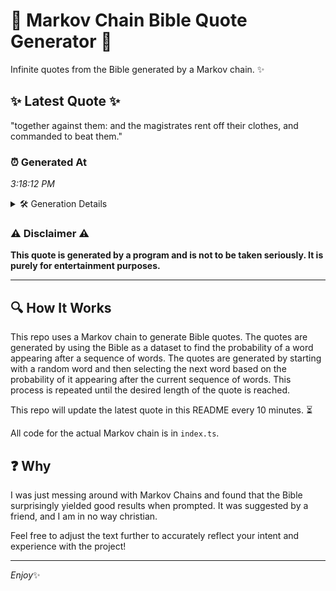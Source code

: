 # 📖 Markov Chain Bible Quote Generator 📖

Infinite quotes from the Bible generated by a Markov chain. ✨

## ✨ Latest Quote ✨
"together against them: and the magistrates rent off their clothes, and commanded to beat them."

### ⏰ Generated At
*3:18:12 PM*

<details>
    <summary>🛠️ Generation Details</summary>
    <p>
        <strong>🌱 Seed:</strong> together<br>
        <strong>🔄 Iterations:</strong> 14<br>
        <strong>📜 Context History:</strong><br>[ together ]: against<br>[ together, against ]: them:<br>[ together, against, them: ]: and<br>[ together, against, them:, and ]: the<br>[ together, against, them:, and, the ]: magistrates<br>[ together, against, them:, and, the, magistrates ]: rent<br>[ against, them:, and, the, magistrates, rent ]: off<br>[ them:, and, the, magistrates, rent, off ]: their<br>[ and, the, magistrates, rent, off, their ]: clothes,<br>[ the, magistrates, rent, off, their, clothes, ]: and<br>[ magistrates, rent, off, their, clothes,, and ]: commanded<br>[ rent, off, their, clothes,, and, commanded ]: to<br>[ off, their, clothes,, and, commanded, to ]: beat<br>[ their, clothes,, and, commanded, to, beat ]: them.<br>
    </p>
</details>

### ⚠️ Disclaimer ⚠️
**This quote is generated by a program and is not to be taken seriously. It is purely for entertainment purposes.**

---

## 🔍 How It Works

This repo uses a Markov chain to generate Bible quotes. The quotes are generated by using the Bible as a dataset to find the probability of a word appearing after a sequence of words. The quotes are generated by starting with a random word and then selecting the next word based on the probability of it appearing after the current sequence of words. This process is repeated until the desired length of the quote is reached.

This repo will update the latest quote in this README every 10 minutes. ⏳

All code for the actual Markov chain is in `index.ts`.

## ❓ Why

I was just messing around with Markov Chains and found that the Bible surprisingly yielded good results when prompted. 
It was suggested by a friend, and I am in no way christian.

Feel free to adjust the text further to accurately reflect your intent and experience with the project!

---

*Enjoy*✨
